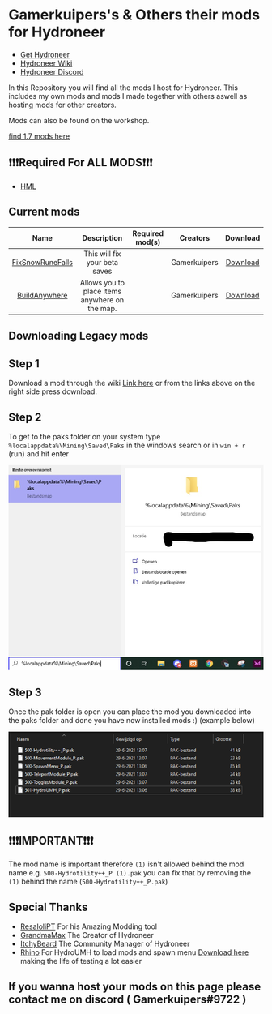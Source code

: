 # Gamerkuipers's & Others their mods for Hydroneer

- [Get Hydroneer](https://store.steampowered.com/app/1106840/Hydroneer/)
- [Hydroneer Wiki](https://bridgepour.com/)
- [Hydroneer Discord](https://discord.gg/hydroneer)

In this Repository you will find all the mods I host for Hydroneer. This includes my own mods and mods I made together with others aswell as hosting mods for other creators.

Mods can also be found on the workshop.

[find 1.7 mods here](./1.7-mods.md)

## ❗❗❗Required For **ALL MODS**❗❗❗

- [HML](https://github.com/ResaloliPT/HydroneerReleases/raw/master/Mods/500-HMLoader_P.pak)

## Current mods

Name | Description | Required mod(s) | Creators | Download
:----:|:---------:|:------:|:-----: | :----:
[FixSnowRuneFalls](./FixSnowRuneFalls) | This will fix your beta saves | | Gamerkuipers | [Download](https://github.com/Gamerkuipers/Hydroneer-Modding/raw/main/2.x/500-FixSnowRuneFalls_P.pak)
[BuildAnywhere](./BuildAnywhere) | Allows you to place items anywhere on the map. | | Gamerkuipers | [Download](https://github.com/Gamerkuipers/Hydroneer-Modding/raw/main/2.x/500-BuildAnywhere_P.pak)

## Downloading Legacy mods

## **Step 1**

Download a mod through the wiki [Link here](https://bridgepour.com/legacy-mods) or from the links above on the right side press download.

## **Step 2**

To get to the paks folder on your system type `%localappdata%\Mining\Saved\Paks` in the windows search or in `win + r` (run) and hit enter

![Windows_search_ss](./img/Windows_Search.jpg)

## **Step 3**

Once the pak folder is open you can place the mod you downloaded into the paks folder and done you have now installed mods :) (example below)

![Paks_Folder](./img/Paks_Folder.png)

## ❗❗❗**IMPORTANT**❗❗❗

The mod name is important therefore `(1)` isn't allowed behind the mod name e.g. `500-Hydrotility++_P (1).pak` you can fix that by removing the `(1)` behind the name (`500-Hydrotility++_P.pak`)

## Special Thanks

- [ResaloliPT](https://github.com/ResaloliPT/HydroModTool) For his Amazing Modding tool
- [GrandmaMax](https://twitter.com/MaxHayon) The Creator of Hydroneer
- [ItchyBeard](https://twitter.com/ItchyBeardCM) The Community Manager of Hydroneer
- [Rhino](https://github.com/RHlNO/HydroneerModding) For HydroUMH to load mods and spawn menu [Download here](https://github.com/RHlNO/HydroneerModding/raw/main/Release%20Mods/500-SpawnMenu_P.pak) making the life of testing a lot easier

## If you wanna host your mods on this page please contact me on discord ( Gamerkuipers#9722 )

